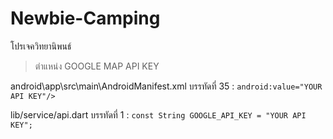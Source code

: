 # Newbie-Camping
โปรเจควิทยานิพนธ์

> ตำแหน่ง GOOGLE MAP API KEY

android\app\src\main\AndroidManifest.xml
บรรทัดที่ 35 : `android:value="YOUR API KEY"/>`

lib/service/api.dart
บรรทัดที่ 1 : `const String GOOGLE_API_KEY = "YOUR API KEY";`
